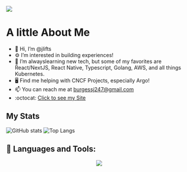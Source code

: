 ![](https://visitor-badge.laobi.icu/badge?page_id=jlifts.jlifts)
# A little About Me
- 👋 Hi, I’m @jlifts
- :gear: I’m interested in building experiences!
- 🌱 I’m alwayslearning new tech, but some of my favorites are React/NextJS, React Native, Typescript, Golang, AWS, and all things Kubernetes.
- :desktop_computer: Find me helping with CNCF Projects, especially Argo!
- 📫 You can reach me at burgessj247@gmail.com
- :octocat: [Click to see my Site](https://www.joshb.io)

## My Stats
![GitHub stats](https://github-readme-stats.vercel.app/api?username=jlifts&show_icons=true&theme=tokyonight)
![Top Langs](https://github-readme-stats.vercel.app/api/top-langs/?username=jlifts&theme=tokyonight&layout=compact)
<!-- [![jlifts's wakatime stats](https://github-readme-stats.vercel.app/api/wakatime?username=jlifts)](https://github.com/jlifts/github-readme-stats) -->

## 🧰 Languages and Tools:
<p align="center">
  <a href="https://skillicons.dev">
    <img src="https://skillicons.dev/icons?i=git,github,kubernetes,docker,kafka,aws,gcp,flutter,ableton,go,typescript,javascript,python,react,jest,express,graphql,postegresql,mongo,dynamodb,tailwindcss,kotlin,deno,figma,apollo,jenkins,githubactions,androidstudio,arduino&perline=6" />
<!--   <img src="https://raw.githubusercontent.com/github/explore/80688e429a7d4ef2fca1e82350fe8e3517d3494d/topics/python/python.png" height="40" align="left" alt="Python">
  <img src="https://cdn.jsdelivr.net/npm/programming-languages-logos/src/go/go.png" height="40" align="left" alt="Golang">
  <img src="https://cdn.jsdelivr.net/npm/programming-languages-logos/src/typescript/typescript.png" height="40" align="left" alt="Typescript">
  <img src="https://cdn.jsdelivr.net/npm/programming-languages-logos/src/javascript/javascript.png" height="40" align="left" alt="JavaScript">
  <img align="left" alt="React" height="40" src="https://raw.githubusercontent.com/github/explore/80688e429a7d4ef2fca1e82350fe8e3517d3494d/topics/react/react.png" />
  <img align="left" alt="Next.js" height="40" src="https://raw.githubusercontent.com/vercel/next.js/canary/examples/cms-wordpress/public/favicon/favicon.ico" />
  <img align="left" alt="TailwindCSS" height="40" src="https://raw.githubusercontent.com/devicons/devicon/9f4f5cdb393299a81125eb5127929ea7bfe42889/icons/tailwindcss/tailwindcss-plain.svg" />
  <img align="left" alt="MongoDB" height="40" src="https://raw.githubusercontent.com/github/explore/80688e429a7d4ef2fca1e82350fe8e3517d3494d/topics/mongodb/mongodb.png" />
  <img align="left" alt="PostgreSQL" height="40" src="https://raw.githubusercontent.com/devicons/devicon/9f4f5cdb393299a81125eb5127929ea7bfe42889/icons/postgresql/postgresql-original.svg" />
  <img align="left" alt="GraphQL" height="40" src="https://raw.githubusercontent.com/github/explore/80688e429a7d4ef2fca1e82350fe8e3517d3494d/topics/graphql/graphql.png" />
  <img align="left" alt="Docker" height="40" src="https://raw.githubusercontent.com/github/explore/80688e429a7d4ef2fca1e82350fe8e3517d3494d/topics/docker/docker.png" /> -->
  </a>
</p>
<!---
jlifts/jlifts is a ✨ special ✨ repository because its `README.md` (this file) appears on your GitHub profile.
You can click the Preview link to take a look at your changes.
--->

